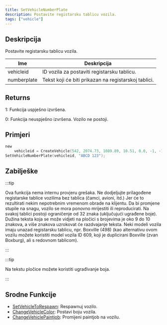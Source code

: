 ```yaml
---
title: SetVehicleNumberPlate
description: Postavite registarsku tablicu vozila.
tags: ["vehicle"]
---
```


## Deskripcija

Postavite registarsku tablicu vozila.

| Ime         | Deskripcija                                          |
| ----------- | ---------------------------------------------------- |
| vehicleid   | ID vozila za postaviti registarsku tablicu.          |
| numberplate | Tekst koji će biti prikazan na registarskoj tablici. |

## Returns

1: Funkcija uspješno izvršena.

0: Funkcija neuspješno izvršena. Vozilo ne postoji.

## Primjeri

```c
new
    vehicleid = CreateVehicle(542, 2074.73, 1089.89, 10.51, 0.0, -1, -1, -1);
SetVehicleNumberPlate(vehicleid, "ABCD 123");
```

## Zabilješke

:::tip

Ova funkcija nema internu provjeru grešaka. Ne dodjeljujte prilagođene registarske tablice vozilima bez tablica (čamci, avioni, itd.) Jer će to rezultirati nekim nepotrebnim vremenom obrade na klijentu. Da bi promjene stupile na snagu, vozilo se mora ponovno mrijestiti ili reproducirati. Na svakoj tablici postoji ograničenje od 32 znaka (uključujući ugrađene boje). Dužina teksta koja se može vidjeti na pločici s brojevima je oko 9 do 10 znakova, a više znakova uzrokovat će razdvajanje teksta. Neki modeli vozila imaju unazad registarsku tablicu, npr. Boxville (498) (kao alternativu ovom vozilu možete koristiti model vozila ID 609, koji je duplicirani Boxville (zvan Boxburg), ali s redovnom tablicom).

:::

:::tip

Na tekstu pločice možete koristiti ugrađivanje boja.

:::

## Srodne Funkcije

- [SetVehicleToRespawn](SetVehicleToRespawn): Respawnuj vozilo.
- [ChangeVehicleColor](ChangeVehicleColor): Postavi boju vozila.
- [ChangeVehiclePaintjob](ChangeVehiclePaintjob): Promijeni paintjob na vozilu.
